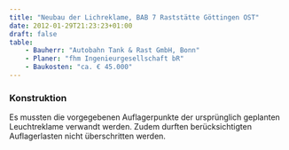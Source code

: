```yaml
---
title: "Neubau der Lichreklame, BAB 7 Raststätte Göttingen OST"
date: 2012-01-29T21:23:23+01:00
draft: false
table:
    - Bauherr: "Autobahn Tank & Rast GmbH, Bonn"
    - Planer: "fhm Ingenieurgesellschaft bR"
    - Baukosten: "ca. € 45.000"
---
```


### Konstruktion
Es mussten die vorgegebenen Auflagerpunkte der ursprünglich geplanten Leuchtreklame verwandt werden. Zudem durften berücksichtigten Auflagerlasten nicht überschritten werden.